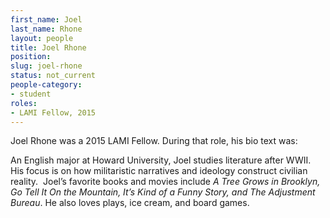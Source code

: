 ```yaml
---
first_name: Joel
last_name: Rhone
layout: people
title: Joel Rhone
position:
slug: joel-rhone
status: not_current
people-category:
- student
roles:
- LAMI Fellow, 2015
---
```

Joel Rhone was a 2015 LAMI Fellow. During that role, his bio text was:

An English major at Howard University, Joel studies literature after WWII. His focus is on how militaristic narratives and ideology construct civilian reality.  Joel’s favorite books and movies include _A Tree Grows in Brooklyn, Go Tell It On the Mountain, It’s Kind of a Funny Story, and The Adjustment Bureau_. He also loves plays, ice cream, and board games.
